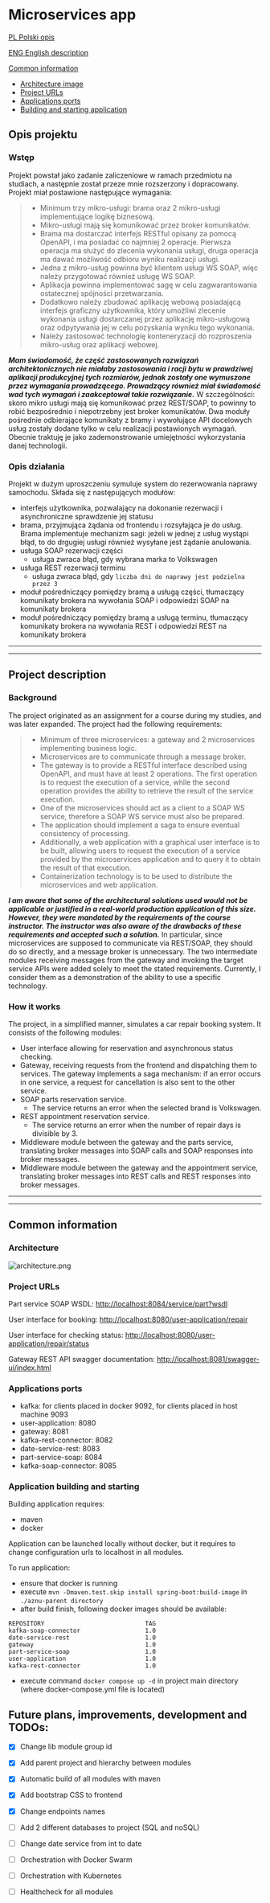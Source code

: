 # Microservices app

[PL Polski opis](#opis-projektu)

[ENG English description](#project-description)

[Common information](#common-information)
* [Architecture image](#architecture)
* [Project URLs](#project-urls)
* [Applications ports](#applications-ports)
* [Building and starting application](#application-building-and-starting)


## Opis projektu
### Wstęp
Projekt powstał jako zadanie zaliczeniowe w ramach przedmiotu na studiach, a następnie został przeze mnie rozszerzony i dopracowany. Projekt miał postawione następujące wymagania:

> * Minimum trzy mikro-usługi: brama oraz 2 mikro-usługi implementujące logikę biznesową.
> * Mikro-usługi mają się komunikować przez broker komunikatów.
> * Brama ma dostarczać interfejs RESTful opisany za pomocą OpenAPI, i ma posiadać co najmniej 2 operacje. Pierwsza operacja ma służyć do zlecenia wykonania usługi, druga operacja ma dawać możliwość odbioru wyniku realizacji usługi.
> * Jedna z mikro-usług powinna być klientem usługi WS SOAP, więc należy przygotować również usługę WS SOAP.
> * Aplikacja powinna implementować sagę w celu zagwarantowania ostatecznej spójności przetwarzania.
> * Dodatkowo należy zbudować aplikację webową posiadającą interfejs graficzny użytkownika, który umożliwi zlecenie wykonania usługi dostarczanej przez aplikację mikro-usługową oraz odpytywania jej w celu pozyskania wyniku tego wykonania.
> * Należy zastosować technologię konteneryzacji do rozproszenia mikro-usług oraz aplikacji webowej.

***Mam świadomość, że część zastosowanych rozwiązań architektonicznych nie miałaby zastosowania i racji bytu w prawdziwej aplikacji produkcyjnej tych rozmiarów, jednak zostały one wymuszone przez wymagania prowadzącego. Prowadzący również miał świadomość wad tych wymagań i zaakceptował takie rozwiązanie.*** W szczególności: skoro mikro usługi mają się komunikować przez REST/SOAP, to powinny to robić bezpośrednio i niepotrzebny jest broker komunikatów. Dwa moduły pośrednie odbierające komunikaty z bramy i wywołujące API docelowych usług zostały dodane tylko w celu realizacji postawionych wymagań. Obecnie traktuję je jako zademonstrowanie umiejętności wykorzystania danej technologii.

### Opis działania

Projekt w dużym uproszczeniu symuluje system do rezerwowania naprawy samochodu. Składa się z następujących modułów:
* interfejs użytkownika, pozwalający na dokonanie rezerwacji i asynchroniczne sprawdzenie jej statusu
* brama, przyjmująca żądania od frontendu i rozsyłająca je do usług. Brama implementuje mechanizm sagi: jeżeli w jednej z usług wystąpi błąd, to do drgugiej usługi również wysyłane jest żądanie anulowania. 
* usługa SOAP rezerwacji części
  * usługa zwraca błąd, gdy wybrana marka to Volkswagen
* usługa REST rezerwacji terminu
  * usługa zwraca błąd, gdy `liczba dni do naprawy jest podzielna przez 3`
* moduł pośredniczący pomiędzy bramą a usługą części, tłumaczący komunikaty brokera na wywołania SOAP i odpowiedzi SOAP na komunikaty brokera
* moduł pośredniczący pomiędzy bramą a usługą terminu, tłumaczący komunikaty brokera na wywołania REST i odpowiedzi REST na komunikaty brokera

---

---

## Project description

### Background
The project originated as an assignment for a course during my studies, and was later expanded. The project had the following requirements:

> * Minimum of three microservices: a gateway and 2 microservices implementing business logic.
> * Microservices are to communicate through a message broker.
> * The gateway is to provide a RESTful interface described using OpenAPI, and must have at least 2 operations. The first operation is to request the execution of a service, while the second operation provides the ability to retrieve the result of the service execution.
> * One of the microservices should act as a client to a SOAP WS service, therefore a SOAP WS service must also be prepared.
> * The application should implement a saga to ensure eventual consistency of processing.
> * Additionally, a web application with a graphical user interface is to be built, allowing users to request the execution of a service provided by the microservices application and to query it to obtain the result of that execution.
> * Containerization technology is to be used to distribute the microservices and web application.

***I am aware that some of the architectural solutions used would not be applicable or justified in a real-world production application of this size. However, they were mandated by the requirements of the course instructor. The instructor was also aware of the drawbacks of these requirements and accepted such a solution.*** In particular, since microservices are supposed to communicate via REST/SOAP, they should do so directly, and a message broker is unnecessary. The two intermediate modules receiving messages from the gateway and invoking the target service APIs were added solely to meet the stated requirements. Currently, I consider them as a demonstration of the ability to use a specific technology.

### How it works

The project, in a simplified manner, simulates a car repair booking system. It consists of the following modules:

* User interface allowing for reservation and asynchronous status checking.
* Gateway, receiving requests from the frontend and dispatching them to services. The gateway implements a saga mechanism: if an error occurs in one service, a request for cancellation is also sent to the other service.
* SOAP parts reservation service.
  * The service returns an error when the selected brand is Volkswagen.
* REST appointment reservation service.
  * The service returns an error when the number of repair days is divisible by 3.
* Middleware module between the gateway and the parts service, translating broker messages into SOAP calls and SOAP responses into broker messages.
* Middleware module between the gateway and the appointment service, translating broker messages into REST calls and REST responses into broker messages.


---

---

## Common information

### Architecture
![architecture.png](architecture.png)

### Project URLs

Part service SOAP WSDL: [http://localhost:8084/service/part?wsdl](http://localhost:8084/service/part?wsdl)

User interface for booking: [http://localhost:8080/user-application/repair](http://localhost:8080/user-application/repair)

User interface for checking status: [http://localhost:8080/user-application/repair/status](http://localhost:8080/user-application/repair/status)

Gateway REST API swagger documentation: [http://localhost:8081/swagger-ui/index.html](http://localhost:8081/swagger-ui/index.html)

### Applications ports
- kafka: for clients placed in docker 9092, for clients placed in host machine 9093
- user-application: 8080
- gateway: 8081
- kafka-rest-connector: 8082
- date-service-rest: 8083
- part-service-soap: 8084
- kafka-soap-connector: 8085

### Application building and starting

Building application requires:
* maven
* docker

Application can be launched locally without docker, but it requires to change configuration urls to localhost in all modules.

To run application:
* ensure that docker is running
* execute ```mvn -Dmaven.test.skip install spring-boot:build-image``` in `./aznu-parent directory`
* after build finish, following docker images should be available:
```
REPOSITORY                            TAG
kafka-soap-connector                  1.0
date-service-rest                     1.0
gateway                               1.0
part-service-soap                     1.0     
user-application                      1.0 
kafka-rest-connector                  1.0 
```
* execute command `docker compose up -d` in project main directory (where docker-compose.yml file is located)

## Future plans, improvements, development and TODOs:
- [x] Change lib module group id
- [x] Add parent project and hierarchy between modules
- [x] Automatic build of all modules with maven
- [x] Add bootstrap CSS to frontend
- [x] Change endpoints names
- [ ] Add 2 different databases to project (SQL and noSQL)
- [ ] Change date service from int to date
- [ ] Orchestration with Docker Swarm
- [ ] Orchestration with Kubernetes
- [ ] Healthcheck for all modules

